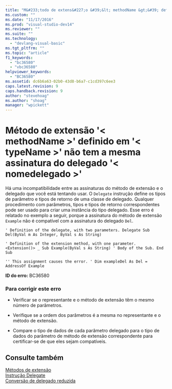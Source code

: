 ```yaml
---
title: "M&#233;todo de extens&#227;o &#39;&lt; methodName &gt;&#39; definido em &#39;&lt; typeName &gt;&#39; n&#227;o tem a mesma assinatura do delegado &#39;&lt; nomedelegado &gt;&#39; | Microsoft Docs"
ms.custom: ""
ms.date: "11/17/2016"
ms.prod: "visual-studio-dev14"
ms.reviewer: ""
ms.suite: ""
ms.technology: 
  - "devlang-visual-basic"
ms.tgt_pltfrm: ""
ms.topic: "article"
f1_keywords: 
  - "bc36580"
  - "vbc36580"
helpviewer_keywords: 
  - "BC36580"
ms.assetid: dc6b6a63-02b0-43d8-b6a7-c1cd397c6ee3
caps.latest.revision: 9
caps.handback.revision: 9
author: "stevehoag"
ms.author: "shoag"
manager: "wpickett"
---
```

# M&#233;todo de extens&#227;o &#39;&lt; methodName &gt;&#39; definido em &#39;&lt; typeName &gt;&#39; n&#227;o tem a mesma assinatura do delegado &#39;&lt; nomedelegado &gt;&#39;
Há uma incompatibilidade entre as assinaturas do método de extensão e o delegado que você está tentando usar. O `Delegate` instrução define os tipos de parâmetro e tipos de retorno de uma classe de delegado. Qualquer procedimento com parâmetros, tipos e tipos de retorno correspondentes pode ser usado para criar uma instância do tipo delegado. Esse erro é relatado no exemplo a seguir, porque a assinatura do método de extensão `Example` não é compatível com a assinatura do delegado `Del`.  
  
```vb#  
' Definition of the delegate, with two parameters. Delegate Sub Del(ByVal m As Integer, ByVal s As String)  
```  
  
```vb#  
' Definition of the extension method, with one parameter. <Extension()> _ Sub Example(ByVal s As String) ' Body of the Sub. End Sub  
```  
  
```vb#  
'' This assignment causes the error. ' Dim exampleDel As Del = AddressOf Example  
```  
  
 **ID do erro:** BC36580  
  
### Para corrigir este erro  
  
-   Verificar se o representante e o método de extensão têm o mesmo número de parâmetros.  
  
-   Verifique se a ordem dos parâmetros é a mesma no representante e o método de extensão.  
  
-   Compare o tipo de dados de cada parâmetro delegado para o tipo de dados do parâmetro de método de extensão correspondente para certificar\-se de que eles sejam compatíveis.  
  
## Consulte também  
 [Métodos de extensão](../../visual-basic/programming-guide/language-features/procedures/extension-methods.md)   
 [Instrução Delegate](../../visual-basic/language-reference/statements/delegate-statement.md)   
 [Conversão de delegado reduzida](../../visual-basic/programming-guide/language-features/delegates/relaxed-delegate-conversion.md)